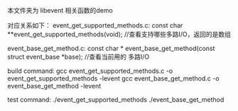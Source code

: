 本文件夹为 libevent 相关函数的demo



对应关系如下：
event_get_supported_methods.c:
	const char **event_get_supported_methods(void);	//查看支持哪些多路I/O，返回的是数组

event_base_get_method.c:
	const char * event_base_get_method(const struct event_base *base); //查看当前用的 多路I/O


build command:
	gcc event_get_supported_methods.c -o event_get_supported_methods -levent
	gcc event_base_get_method.c -o event_base_get_method -levent

test command:
	./event_get_supported_methods
	./event_base_get_method
